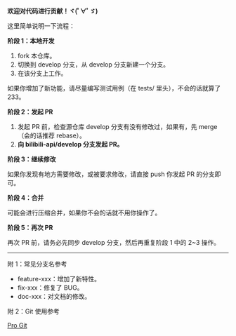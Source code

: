 **欢迎对代码进行贡献！ヾ(ﾟ∀ﾟゞ)**

这里简单说明一下流程：

**阶段 1：本地开发**

1. fork 本仓库。
2. 切换到 develop 分支，从 develop 分支新建一个分支。
3. 在该分支上工作。

如果你增加了新功能，请尽量编写测试用例（在 tests/ 里头），不会的话就算了233。

**阶段 2：发起 PR**

1. 发起 PR 前，检查源仓库 develop 分支有没有修改过，如果有，先 merge（会的话推荐 rebase）。
2. **向 bilibili-api/develop 分支发起 PR。**

**阶段 3：继续修改**

如果你发现有地方需要修改，或被要求修改，请直接 push 你发起 PR 的分支即可。

**阶段 4：合并**

可能会进行压缩合并，如果你不会的话就不用你操作了。

**阶段 5：再次 PR**

再次 PR 前，请务必先同步 develop 分支，然后再重复阶段 1 中的 2~3 操作。

---

附 1：常见分支名参考

+ feature-xxx：增加了新特性。
+ fix-xxx：修复了 BUG。
+ doc-xxx：对文档的修改。

附 2：Git 使用参考

[Pro Git](https://progit.cn/)

